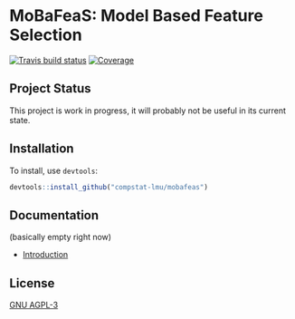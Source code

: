 
# MoBaFeaS: Model Based Feature Selection

[![Travis build status](https://travis-ci.com/compstat-lmu/mobafeas.svg?branch=master)](https://travis-ci.com/compstat-lmu/mobafeas)
[![Coverage](https://codecov.io/github/compstat-lmu/mobafeas/branch/master/graphs/badge.svg)](https://codecov.io/github/compstat-lmu/mobafeas)

## Project Status

This project is work in progress, it will probably not be useful in its current state.

## Installation

To install, use `devtools`:

```r
devtools::install_github("compstat-lmu/mobafeas")
```

## Documentation

(basically empty right now)

* [Introduction](https://compstat-lmu.github.io/mobafeas/articles/demo.html)

## License

[GNU AGPL-3](https://opensource.org/licenses/AGPL-3.0)
